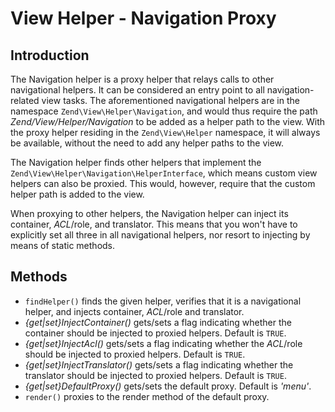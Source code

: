 # View Helper - Navigation Proxy

## Introduction

The Navigation helper is a proxy helper that relays calls to other navigational helpers. It can be
considered an entry point to all navigation-related view tasks. The aforementioned navigational
helpers are in the namespace `Zend\View\Helper\Navigation`, and would thus require the path
*Zend/View/Helper/Navigation* to be added as a helper path to the view. With the proxy helper
residing in the `Zend\View\Helper` namespace, it will always be available, without the need to add
any helper paths to the view.

The Navigation helper finds other helpers that implement the
`Zend\View\Helper\Navigation\HelperInterface`, which means custom view helpers can also be proxied.
This would, however, require that the custom helper path is added to the view.

When proxying to other helpers, the Navigation helper can inject its container, *ACL*/role, and
translator. This means that you won't have to explicitly set all three in all navigational helpers,
nor resort to injecting by means of static methods.

## Methods

- `findHelper()` finds the given helper, verifies that it is a navigational helper, and injects
container, *ACL*/role and translator.
- *{get|set}InjectContainer()* gets/sets a flag indicating whether the container should be injected
to proxied helpers. Default is `TRUE`.
- *{get|set}InjectAcl()* gets/sets a flag indicating whether the *ACL*/role should be injected to
proxied helpers. Default is `TRUE`.
- *{get|set}InjectTranslator()* gets/sets a flag indicating whether the translator should be
injected to proxied helpers. Default is `TRUE`.
- *{get|set}DefaultProxy()* gets/sets the default proxy. Default is *'menu'*.
- `render()` proxies to the render method of the default proxy.

